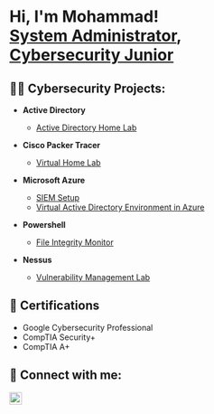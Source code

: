 <h1>Hi, I'm Mohammad! <br/><a href="https://github.com/moeramadan">System Administrator</a>, <a href="https://www.linkedin.com/in/mohdramadan/">Cybersecurity Junior</a>
<h2>👨‍💻 Cybersecurity Projects:</h2>

- <b>Active Directory</b>
  - [Active Directory Home Lab](https://github.com/moeramadan/)

- <b>Cisco Packer Tracer</b>
  - [Virtual Home Lab](https://github.com/moeramadan/)  

- <b>Microsoft Azure</b>
  - [SIEM Setup](https://github.com/moeramadan/)
  - [Virtual Active Directory Environment in Azure ](https://github.com/moeramadan/)

- <b>Powershell</b>
  - [File Integrity Monitor](https://github.com/moeramadan/)

- <b>Nessus</b>
  - [Vulnerability Management Lab](https://github.com/moeramadan/)

<h2>📜 Certifications</h2>

- Google Cybersecurity Professional
- CompTIA Security+
- CompTIA A+

<h2> 🤳 Connect with me:</h2>

[<img align="left" alt="MohdRamadan | LinkedIn" width="22px" src="https://cdn.jsdelivr.net/npm/simple-icons@v3/icons/linkedin.svg" />][linkedin]

[linkedin]: https://linkedin.com/in/mohdramadan

<!--
**joshmadakor1/joshmadakor1** is a ✨ _special_ ✨ repository because its `README.md` (this file) appears on your GitHub profile.

Here are some ideas to get you started:

- 🔭 I’m currently working on ...
- 🌱 I’m currently learning ...
- 👯 I’m looking to collaborate on ...
- 🤔 I’m looking for help with ...
- 💬 Ask me about ...
- 📫 How to reach me: ...
- 😄 Pronouns: ...
- ⚡ Fun fact: ...
-->
